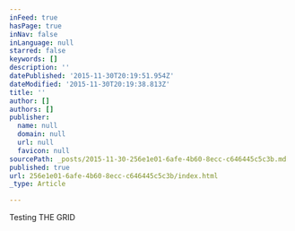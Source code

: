 ```yaml
---
inFeed: true
hasPage: true
inNav: false
inLanguage: null
starred: false
keywords: []
description: ''
datePublished: '2015-11-30T20:19:51.954Z'
dateModified: '2015-11-30T20:19:38.813Z'
title: ''
author: []
authors: []
publisher:
  name: null
  domain: null
  url: null
  favicon: null
sourcePath: _posts/2015-11-30-256e1e01-6afe-4b60-8ecc-c646445c5c3b.md
published: true
url: 256e1e01-6afe-4b60-8ecc-c646445c5c3b/index.html
_type: Article

---
```

Testing THE GRID